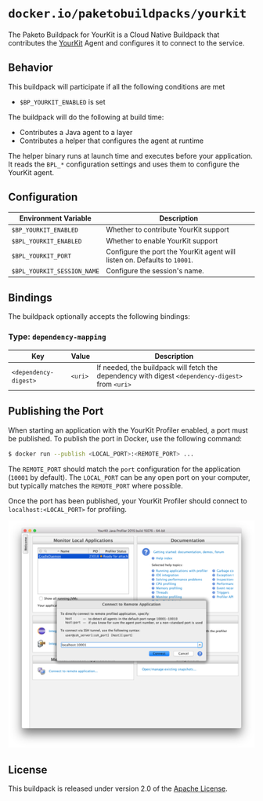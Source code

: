 # `docker.io/paketobuildpacks/yourkit`
The Paketo Buildpack for YourKit is a Cloud Native Buildpack that contributes the [YourKit][y] Agent and configures it to
connect to the service.

[y]: https://www.yourkit.com

## Behavior

This buildpack will participate if all the following conditions are met

* `$BP_YOURKIT_ENABLED` is set

The buildpack will do the following at build time:

* Contributes a Java agent to a layer
* Contributes a helper that configures the agent at runtime

The helper binary runs at launch time and executes before your application. It reads the `BPL_*` configuration settings and uses them to configure the YourKit agent.

## Configuration

| Environment Variable | Description
| -------------------- | -----------
| `$BP_YOURKIT_ENABLED` | Whether to contribute YourKit support
| `$BPL_YOURKIT_ENABLED` | Whether to enable YourKit support
| `$BPL_YOURKIT_PORT` | Configure the port the YourKit agent will listen on. Defaults to `10001`.
| `$BPL_YOURKIT_SESSION_NAME` | Configure the session's name.

## Bindings

The buildpack optionally accepts the following bindings:

### Type: `dependency-mapping`

|Key                   | Value   | Description
|----------------------|---------|------------
|`<dependency-digest>` | `<uri>` | If needed, the buildpack will fetch the dependency with digest `<dependency-digest>` from `<uri>`

## Publishing the Port

When starting an application with the YourKit Profiler enabled, a port must be published.  To publish the port in Docker, use the following command:

```bash
$ docker run --publish <LOCAL_PORT>:<REMOTE_PORT> ...
```

The `REMOTE_PORT` should match the `port` configuration for the application (`10001` by default).  The `LOCAL_PORT` can be any open port on your computer, but typically matches the `REMOTE_PORT` where possible.

Once the port has been published, your YourKit Profiler should connect to `localhost:<LOCAL_PORT>` for profiling.

![YourKit Configuration](yourkit.png)

## License

This buildpack is released under version 2.0 of the [Apache License][a].

[a]: http://www.apache.org/licenses/LICENSE-2.0
